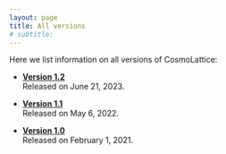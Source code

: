 ```yaml
---
layout: page
title: All versions
# subtitle:
---
```


Here we list information on all versions of CosmoLattice:

- <b><a href="../version12">Version 1.2</a></b> <br>
  Released on June 21, 2023.

- <b><a href="../version11">Version 1.1</a></b> <br>
  Released on May 6, 2022.
  
- <b><a href="../version10">Version 1.0</a></b> <br>
  Released on February 1, 2021.